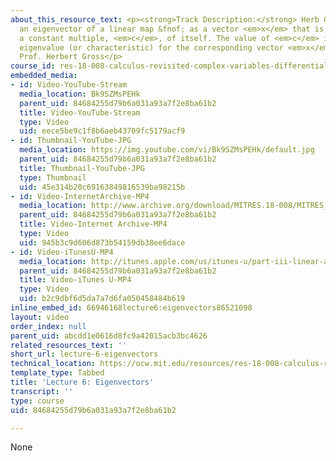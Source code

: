 ```yaml
---
about_this_resource_text: <p><strong>Track Description:</strong> Herb Gross defines
  an eigenvector of a linear map &fnof; as a vector <em>x</em> that is mapped into
  a constant multiple, <em>c</em>, of itself. The value of <em>c</em> is called the
  eigenvalue (or characteristic) for the corresponding vector <em>x</em>.</p> <p><strong>Instructor/speaker:</strong>
  Prof. Herbert Gross</p>
course_id: res-18-008-calculus-revisited-complex-variables-differential-equations-and-linear-algebra-fall-2011
embedded_media:
- id: Video-YouTube-Stream
  media_location: Bk9SZMsPEHk
  parent_uid: 84684255d79b6a031a93a7f2e8ba61b2
  title: Video-YouTube-Stream
  type: Video
  uid: eece5be9c1f8b6aeb43709fc5179acf9
- id: Thumbnail-YouTube-JPG
  media_location: https://img.youtube.com/vi/Bk9SZMsPEHk/default.jpg
  parent_uid: 84684255d79b6a031a93a7f2e8ba61b2
  title: Thumbnail-YouTube-JPG
  type: Thumbnail
  uid: 45e314b20c69163849816539ba98215b
- id: Video-InternetArchive-MP4
  media_location: http://www.archive.org/download/MITRES.18-008/MITRES_18-008_Part3_lec6_300k.mp4
  parent_uid: 84684255d79b6a031a93a7f2e8ba61b2
  title: Video-Internet Archive-MP4
  type: Video
  uid: 945b3c9d606d873b54159db38ee6dace
- id: Video-iTunesU-MP4
  media_location: http://itunes.apple.com/us/itunes-u/part-iii-linear-algebra-lecture/id494296411?i=109307679
  parent_uid: 84684255d79b6a031a93a7f2e8ba61b2
  title: Video-iTunes U-MP4
  type: Video
  uid: b2c9dbf6d5da7a7d6fa050458484b619
inline_embed_id: 66946168lecture6:eigenvectors86521098
layout: video
order_index: null
parent_uid: abcdd1e0616d8fc9a42015acb3bc4626
related_resources_text: ''
short_url: lecture-6-eigenvectors
technical_location: https://ocw.mit.edu/resources/res-18-008-calculus-revisited-complex-variables-differential-equations-and-linear-algebra-fall-2011/part-iii/lecture-6-eigenvectors
template_type: Tabbed
title: 'Lecture 6: Eigenvectors'
transcript: ''
type: course
uid: 84684255d79b6a031a93a7f2e8ba61b2

---
```

None